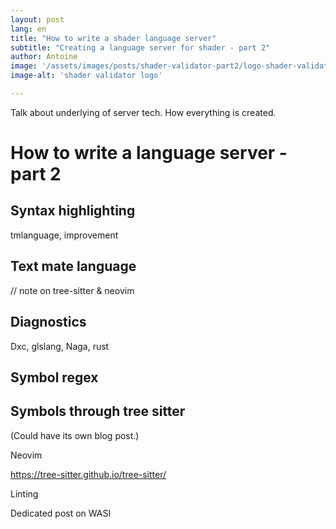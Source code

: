 ```yaml
---
layout: post
lang: en
title: "How to write a shader language server"
subtitle: "Creating a language server for shader - part 2"
author: Antoine
image: '/assets/images/posts/shader-validator-part2/logo-shader-validator.png'
image-alt: 'shader validator logo'

---
```


Talk about underlying of server tech. How everything is created.

# How to write a language server - part 2

## Syntax highlighting

tmlanguage, improvement

## Text mate language
// note on tree-sitter & neovim

## Diagnostics

Dxc, glslang, Naga, rust

## Symbol regex


## Symbols through tree sitter
(Could have its own blog post.)

Neovim

https://tree-sitter.github.io/tree-sitter/

Linting

Dedicated post on WASI
